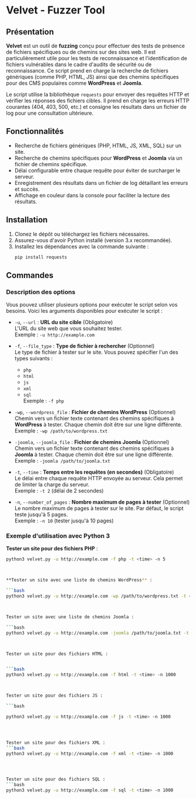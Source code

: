# Velvet - Fuzzer Tool

## Présentation

**Velvet** est un outil de **fuzzing** conçu pour effectuer des tests de présence de fichiers spécifiques ou de chemins sur des sites web. Il est particulièrement utile pour les tests de reconnaissance et l'identification de fichiers vulnérables dans le cadre d'audits de sécurité ou de reconnaissance. Ce script prend en charge la recherche de fichiers génériques (comme PHP, HTML, JS) ainsi que des chemins spécifiques pour des CMS populaires comme **WordPress** et **Joomla**.

Le script utilise la bibliothèque `requests` pour envoyer des requêtes HTTP et vérifier les réponses des fichiers cibles. Il prend en charge les erreurs HTTP courantes (404, 403, 500, etc.) et consigne les résultats dans un fichier de log pour une consultation ultérieure.

## Fonctionnalités

- Recherche de fichiers génériques (PHP, HTML, JS, XML, SQL) sur un site.
- Recherche de chemins spécifiques pour **WordPress** et **Joomla** via un fichier de chemins spécifique.
- Délai configurable entre chaque requête pour éviter de surcharger le serveur.
- Enregistrement des résultats dans un fichier de log détaillant les erreurs et succès.
- Affichage en couleur dans la console pour faciliter la lecture des résultats.

## Installation

1. Clonez le dépôt ou téléchargez les fichiers nécessaires.
2. Assurez-vous d'avoir Python installé (version 3.x recommandée).
3. Installez les dépendances avec la commande suivante :
   ```bash
   pip install requests

## Commandes

### Description des options

Vous pouvez utiliser plusieurs options pour exécuter le script selon vos besoins. Voici les arguments disponibles pour exécuter le script :

- `-u`, `--url` : **URL du site cible** (Obligatoire)  
  L'URL du site web que vous souhaitez tester.  
  Exemple : `-u http://example.com`

- `-f`, `--file_type` : **Type de fichier à rechercher** (Optionnel)  
  Le type de fichier à tester sur le site. Vous pouvez spécifier l'un des types suivants :  
  - `php`
  - `html`
  - `js`
  - `xml`
  - `sql`  
  Exemple : `-f php`

- `-wp`, `--wordpress_file` : **Fichier de chemins WordPress** (Optionnel)  
  Chemin vers un fichier texte contenant des chemins spécifiques à **WordPress** à tester. Chaque chemin doit être sur une ligne différente.  
  Exemple : `-wp /path/to/wordpress.txt`

- `-joomla`, `--joomla_file` : **Fichier de chemins Joomla** (Optionnel)  
  Chemin vers un fichier texte contenant des chemins spécifiques à **Joomla** à tester. Chaque chemin doit être sur une ligne différente.  
  Exemple : `-joomla /path/to/joomla.txt`

- `-t`, `--time` : **Temps entre les requêtes (en secondes)** (Obligatoire)  
  Le délai entre chaque requête HTTP envoyée au serveur. Cela permet de limiter la charge du serveur.  
  Exemple : `-t 2` (délai de 2 secondes)

- `-n`, `--number_of_pages` : **Nombre maximum de pages à tester** (Optionnel)  
  Le nombre maximum de pages à tester sur le site. Par défaut, le script teste jusqu'à 5 pages.  
  Exemple : `-n 10` (tester jusqu'à 10 pages)

### Exemple d'utilisation avec Python 3

**Tester un site pour des fichiers PHP** :
   ```bash
   python3 velvet.py -u http://example.com -f php -t <time> -n 5



**Tester un site avec une liste de chemins WordPress** :

```bash
python3 velvet.py -u http://example.com -wp /path/to/wordpress.txt -t <time> -n 1000



Tester un site avec une liste de chemins Joomla :

```bash 
python3 velvet.py -u http://example.com -joomla /path/to/joomla.txt -t <time> -n 1000



Tester un site pour des fichiers HTML :


```bash 
python3 velvet.py -u http://example.com -f html -t <time> -n 1000



Tester un site pour des fichiers JS :

```bash

python3 velvet.py -u http://example.com -f js -t <time> -n 1000




Tester un site pour des fichiers XML :
```bash
python3 velvet.py -u http://example.com -f xml -t <time> -n 1000




Tester un site pour des fichiers SQL :
```bash
python3 velvet.py -u http://example.com -f sql -t <time> -n 1000



